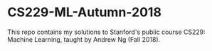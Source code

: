 # CS229-ML-Autumn-2018
This repo contains my solutions to Stanford's public course CS229: Machine Learning, taught by Andrew Ng (Fall 2018). 

